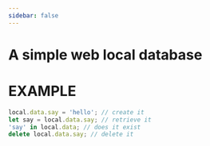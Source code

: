 ```yaml
---
sidebar: false
---
```


# A simple web local database

<IndexComponent lang='en'>

# EXAMPLE

```js
local.data.say = 'hello'; // create it
let say = local.data.say; // retrieve it
'say' in local.data; // does it exist
delete local.data.say; // delete it
```

</IndexComponent>

<script setup>
import IndexComponent from '../components/IndexComponent.vue'
</script>
